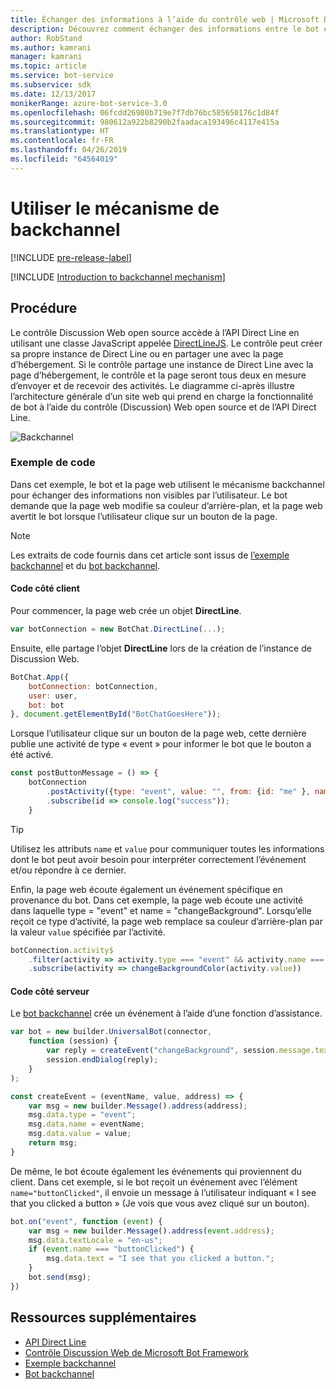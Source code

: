 ```yaml
---
title: Échanger des informations à l’aide du contrôle web | Microsoft Docs
description: Découvrez comment échanger des informations entre le bot et une page web à l’aide du kit SDK Bot Framework pour Node.js.
author: RobStand
ms.author: kamrani
manager: kamrani
ms.topic: article
ms.service: bot-service
ms.subservice: sdk
ms.date: 12/13/2017
monikerRange: azure-bot-service-3.0
ms.openlocfilehash: 06fcdd26980b719e7f7db76bc585650176c1d84f
ms.sourcegitcommit: 980612a922b8290b2faadaca193496c4117e415a
ms.translationtype: HT
ms.contentlocale: fr-FR
ms.lasthandoff: 04/26/2019
ms.locfileid: "64564019"
---
```

# <a name="use-the-backchannel-mechanism"></a>Utiliser le mécanisme de backchannel

[!INCLUDE [pre-release-label](../includes/pre-release-label-v3.md)]

[!INCLUDE [Introduction to backchannel mechanism](../includes/snippet-backchannel.md)]

## <a name="walk-through"></a>Procédure

Le contrôle Discussion Web open source accède à l’API Direct Line en utilisant une classe JavaScript appelée <a href="https://github.com/microsoft/botframework-DirectLinejs" target="_blank">DirectLineJS</a>. Le contrôle peut créer sa propre instance de Direct Line ou en partager une avec la page d’hébergement. Si le contrôle partage une instance de Direct Line avec la page d’hébergement, le contrôle et la page seront tous deux en mesure d’envoyer et de recevoir des activités. Le diagramme ci-après illustre l’architecture générale d’un site web qui prend en charge la fonctionnalité de bot à l’aide du contrôle (Discussion) Web open source et de l’API Direct Line. 

![Backchannel](../media/designing-bots/patterns/back-channel.png)

### <a name="sample-code"></a>Exemple de code 

Dans cet exemple, le bot et la page web utilisent le mécanisme backchannel pour échanger des informations non visibles par l’utilisateur. Le bot demande que la page web modifie sa couleur d’arrière-plan, et la page web avertit le bot lorsque l’utilisateur clique sur un bouton de la page. 

> [!NOTE]
> Les extraits de code fournis dans cet article sont issus de <a href="https://github.com/Microsoft/BotFramework-WebChat/blob/master/samples/backchannel/index.html" target="_blank">l’exemple backchannel</a> et du <a href="https://github.com/ryanvolum/backChannelBot" target="_blank">bot backchannel</a>. 

#### <a name="client-side-code"></a>Code côté client

Pour commencer, la page web crée un objet **DirectLine**.

```javascript
var botConnection = new BotChat.DirectLine(...);
```

Ensuite, elle partage l’objet **DirectLine** lors de la création de l’instance de Discussion Web.

```javascript
BotChat.App({
    botConnection: botConnection,
    user: user,
    bot: bot
}, document.getElementById("BotChatGoesHere"));
```

Lorsque l’utilisateur clique sur un bouton de la page web, cette dernière publie une activité de type « event » pour informer le bot que le bouton a été activé.

```javascript
const postButtonMessage = () => {
    botConnection
        .postActivity({type: "event", value: "", from: {id: "me" }, name: "buttonClicked"})
        .subscribe(id => console.log("success"));
    }
```

> [!TIP]
> Utilisez les attributs `name` et `value` pour communiquer toutes les informations dont le bot peut avoir besoin pour interpréter correctement l’événement et/ou répondre à ce dernier. 

Enfin, la page web écoute également un événement spécifique en provenance du bot.
Dans cet exemple, la page web écoute une activité dans laquelle type = "event" et name = "changeBackground". Lorsqu’elle reçoit ce type d’activité, la page web remplace sa couleur d’arrière-plan par la valeur `value` spécifiée par l’activité. 

```javascript
botConnection.activity$
    .filter(activity => activity.type === "event" && activity.name === "changeBackground")
    .subscribe(activity => changeBackgroundColor(activity.value))
```

#### <a name="server-side-code"></a>Code côté serveur

Le <a href="https://github.com/ryanvolum/backChannelBot" target="_blank">bot backchannel</a> crée un événement à l’aide d’une fonction d’assistance.

```javascript
var bot = new builder.UniversalBot(connector, 
    function (session) {
        var reply = createEvent("changeBackground", session.message.text, session.message.address);
        session.endDialog(reply);
    }
);

const createEvent = (eventName, value, address) => {
    var msg = new builder.Message().address(address);
    msg.data.type = "event";
    msg.data.name = eventName;
    msg.data.value = value;
    return msg;
}
```

De même, le bot écoute également les événements qui proviennent du client. Dans cet exemple, si le bot reçoit un événement avec l’élément `name="buttonClicked"`, il envoie un message à l’utilisateur indiquant « I see that you clicked a button » (Je vois que vous avez cliqué sur un bouton).

```javascript
bot.on("event", function (event) {
    var msg = new builder.Message().address(event.address);
    msg.data.textLocale = "en-us";
    if (event.name === "buttonClicked") {
        msg.data.text = "I see that you clicked a button.";
    }
    bot.send(msg);
})
```

## <a name="additional-resources"></a>Ressources supplémentaires

- [API Direct Line][directLineAPI]
- <a href="https://github.com/Microsoft/BotFramework-WebChat" target="_blank">Contrôle Discussion Web de Microsoft Bot Framework</a>
- <a href="https://aka.ms/v3-js-backchannel-sample" target="_blank">Exemple backchannel</a>
- <a href="https://github.com/ryanvolum/backChannelBot" target="_blank">Bot backchannel</a>

[directLineAPI]: https://docs.botframework.com/en-us/restapi/directline3/#navtitle
